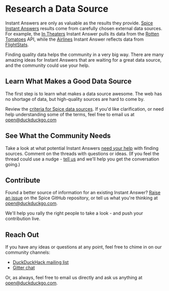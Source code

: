 # Research a Data Source

Instant Answers are only as valuable as the results they provide. [Spice Instant Answers](https://duck.co/duckduckhack/spice_overview) results come from carefully chosen external data sources. For example, the [In Theaters](https://duckduckgo.com/?q=currently+in+theaters&ia=movies) Instant Answer pulls its data from the [Rotten Tomatoes](http://www.rottentomatoes.com/) API, while the [Airlines](https://duckduckgo.com/?q=AA%20102&ia=flights) Instant Answer reflects data from [FlightStats](http://www.flightstats.com/).

Finding quality data helps the community in a very big way. There are many amazing ideas for Instant Answers that are waiting for a great data source, and the community could use your help.

## Learn What Makes a Good Data Source

The first step is to learn what makes a data source awesome. The web has no shortage of data, but high-quality sources are hard to come by.

Review the [criteria for Spice data sources](https://duck.co/duckduckhack/spice_overview#important-spice-criteria). If you'd like clarification, or need help understanding some of the terms, feel free to email us at [open@duckduckgo.com](open@duckduckgo.com)

## See What the Community Needs

Take a look at what potential Instant Answers [need your help](https://duck.co/ideas/status/2?table_WkTEbgunqsQjmik4czmRBA_sort=votes) with finding sources. Comment on the threads with questions or ideas. (If you feel the thread could use a nudge - [tell us](mailto:open@duckduckgo.com) and we'll help you get the conversation going.)

## Contribute

Found a better source of information for an existing Instant Answer? [Raise an issue](https://github.com/duckduckgo/zeroclickinfo-spice/issues/new) on the Spice GitHub repository, or tell us what you're thinking at [open@duckduckgo.com](mailto:open@duckduckgo.com). 

We'll help you rally the right people to take a look - and push your contribution live.

## Reach Out

If you have any ideas or questions at any point, feel free to chime in on our community channels:

- [DuckDuckHack mailing list](https://duck.co/redir/?u=https%3A%2F%2Fwww.listbox.com%2Fsubscribe%2F%3Flist_id%3D197814)
- [Gitter chat](https://duck.co/redir/?u=https%3A%2F%2Fgitter.im%2Fduckduckgo%2FIdeas)

Or, as always, feel free to email us directly and ask us anything at [open@duckduckgo.com](mailto:open@duckduckgo.com).

